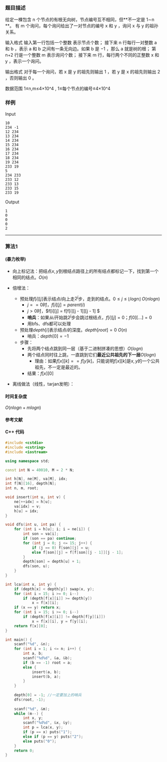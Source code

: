 ### 题目描述

给定一棵包含  n  个节点的有根无向树，节点编号互不相同，但**不一定是  1∼n **。
有  m  个询问，每个询问给出了一对节点的编号  x  和  y ，询问  x  与  y  的祖孙关系。

输入格式
输入第一行包括一个整数 表示节点个数；
接下来  n  行每行一对整数  a  和  b ，表示  a  和  b  之间有一条无向边。如果  b  是  −1 ，那么  a  就是树的根；
第  n+2  行是一个整数  m  表示询问个数；
接下来  m  行，每行两个不同的正整数  x  和  y ，表示一个询问。

输出格式
对于每一个询问，若  x  是  y  的祖先则输出  1 ，若  y  是  x  的祖先则输出  2 ，否则输出  0 。

数据范围
1≤n,m≤4×10^4 ,
1≤每个节点的编号≤4×10^4

### 样例

Input

```
10
234 -1
12 234
13 234
14 234
15 234
16 234
17 234
18 234
19 234
233 19
5
234 233
233 12
233 13
233 15
233 19
```

Output

```
1
0
0
0
2
```

----------

### 算法1
#### (暴力枚举)

- 向上标记法：把结点$x, y$到根结点路径上的所有结点都标记一下，找到第一个相同的结点。$O(n)$

- 倍增法：
  - 预处理$f[i][j]$表示结点$i$向上走$2 ^ j$步，走到的结点。$0 \le j \le \lfloor logn \rfloor$ $O(nlogn)$
    - $j == 0$时，$f[i][j] = parent(i)$
    - $j > 0$时，$f[i][j] = f[f[i][j - 1]][j - 1] $
    - **哨兵**：如果从$i$开始跳$2 ^ j$步会跳过根结点，$f[i][j] = 0$；$f[0][...] = 0$
    - 用bfs、dfs都可以处理
  - 预处理$depth[i]$表示结点$i$的深度。$depth[root] = 0$ $O(n)$
    - 哨兵：$depth[0] = -1$
  - 步骤：
    - 先将两个结点跳到同一层（基于二进制拼凑的思想）$O(logn)$
    - 两个结点同时往上跳，一直跳到它们**最近公共祖先的下一层**$O(logn)$
      - 理由：如果$f[x][k] == f[y]k]$，只能说明$f[x][k]$是$x, y$的一个公共祖先，不一定是最近的。
    - 结果：$f[x][0]$

- 离线做法（线性，tarjan发明）：

#### 时间复杂度

$O(nlogn + mlogn)$

#### 参考文献

#### C++ 代码

``` cpp
#include <cstdio>
#include <cstring>
#include <iostream>

using namespace std;

const int N = 40010, M = 2 * N;

int h[N], ne[M], va[M], idx;
int f[N][16], depth[N];
int n, m, root;

void insert(int u, int v) {
    ne[++idx] = h[u];
    va[idx] = v;
    h[u] = idx;
}

void dfs(int u, int pa) {
    for (int i = h[u]; i; i = ne[i]) {
        int son = va[i];
        if (son == pa) continue;
        for (int j = 0; j <= 15; j++) {
            if (j == 0) f[son][j] = u;
            else f[son][j] = f[f[son][j - 1]][j - 1];
        }
        depth[son] = depth[u] + 1;
        dfs(son, u);
    }
}

int lca(int x, int y) {
    if (depth[x] < depth[y]) swap(x, y);
    for (int i = 15; i >= 0; i--)
        if (depth[f[x][i]] >= depth[y])
            x = f[x][i];
    if (x == y) return x;
    for (int i = 15; i >= 0; i--)
        if (depth[f[x][i]] != depth[f[y][i]])
            x = f[x][i], y = f[y][i];
    return f[x][0];
}

int main() {
    scanf("%d", &n);
    for (int i = 1; i <= n; i++) {
        int a, b;
        scanf("%d%d", &a, &b);
        if (b == -1) root = a;
        else {
            insert(a, b);
            insert(b, a);
        }
    }
    
    depth[0] = -1; //一定要加上的哨兵
    dfs(root, -1);
    
    scanf("%d", &m);
    while (m--) {
        int x, y;
        scanf("%d%d", &x, &y);
        int p = lca(x, y);
        if (p == x) puts("1");
        else if (p == y) puts("2");
        else puts("0");
    }
    return 0;
}
```
